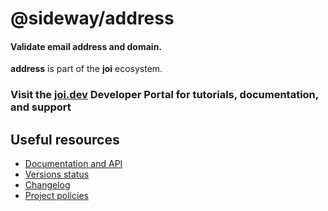 <span class="citation" data-cites="sideway/address">@sideway/address</span>
===========================================================================

#### Validate email address and domain.

**address** is part of the **joi** ecosystem.

### Visit the [joi.dev](https://joi.dev) Developer Portal for tutorials, documentation, and support

Useful resources
----------------

-   [Documentation and API](https://joi.dev/module/address/)
-   [Versions status](https://joi.dev/resources/status/#address)
-   [Changelog](https://joi.dev/module/address/changelog/)
-   [Project policies](https://joi.dev/policies/)
